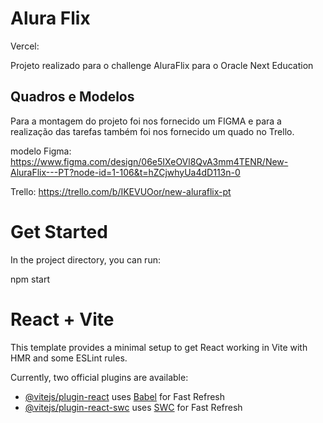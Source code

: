 # Alura Flix

Vercel: 

 Projeto realizado para o challenge AluraFlix para o Oracle Next Education

 ## Quadros e Modelos
 
 Para a montagem do projeto foi nos fornecido um FIGMA e para a realização das tarefas também foi nos fornecido um quado no Trello.

 modelo Figma: https://www.figma.com/design/06e5IXeOVl8QvA3mm4TENR/New-AluraFlix---PT?node-id=1-106&t=hZCjwhyUa4dD113n-0

 Trello: https://trello.com/b/IKEVUOor/new-aluraflix-pt

# Get Started
In the project directory, you can run:

npm start

# React + Vite

This template provides a minimal setup to get React working in Vite with HMR and some ESLint rules.

Currently, two official plugins are available:

- [@vitejs/plugin-react](https://github.com/vitejs/vite-plugin-react/blob/main/packages/plugin-react/README.md) uses [Babel](https://babeljs.io/) for Fast Refresh
- [@vitejs/plugin-react-swc](https://github.com/vitejs/vite-plugin-react-swc) uses [SWC](https://swc.rs/) for Fast Refresh
